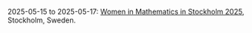 2025-05-15 to 2025-05-17: [Women in Mathematics in Stockholm 2025](https://www.su.se/women-mathematics-2025/ "The event promotes women in mathematics, with applications in physics. Topics include algebraic geometry, dynamical systems, and PDEs. Discussions cover theoretical advancements and applications in quantum physics and cosmology, emphasizing interdisciplinary contributions."), Stockholm, Sweden.

